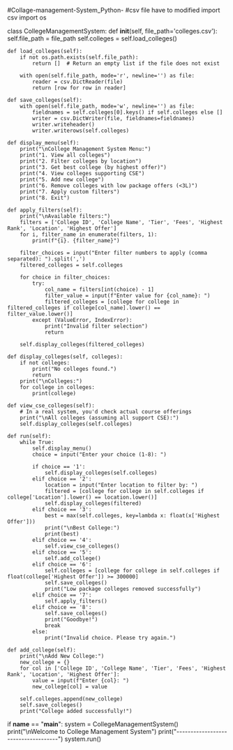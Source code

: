 #Collage-management-System_Python-
#csv file have to modified 
import csv
import os

class CollegeManagementSystem:
    def __init__(self, file_path='colleges.csv'):
        self.file_path = file_path
        self.colleges = self.load_colleges()

    def load_colleges(self):
        if not os.path.exists(self.file_path):
            return []  # Return an empty list if the file does not exist

        with open(self.file_path, mode='r', newline='') as file:
            reader = csv.DictReader(file)
            return [row for row in reader]

    def save_colleges(self):
        with open(self.file_path, mode='w', newline='') as file:
            fieldnames = self.colleges[0].keys() if self.colleges else []
            writer = csv.DictWriter(file, fieldnames=fieldnames)
            writer.writeheader()
            writer.writerows(self.colleges)

    def display_menu(self):
        print("\nCollege Management System Menu:")
        print("1. View all colleges")
        print("2. Filter colleges by location")
        print("3. Get best college (by highest offer)")
        print("4. View colleges supporting CSE")
        print("5. Add new college")
        print("6. Remove colleges with low package offers (<3L)")
        print("7. Apply custom filters")
        print("8. Exit")

    def apply_filters(self):
        print("\nAvailable filters:")
        filters = ['College ID', 'College Name', 'Tier', 'Fees', 'Highest Rank', 'Location', 'Highest Offer']
        for i, filter_name in enumerate(filters, 1):
            print(f"{i}. {filter_name}")

        filter_choices = input("Enter filter numbers to apply (comma separated): ").split(',')
        filtered_colleges = self.colleges

        for choice in filter_choices:
            try:
                col_name = filters[int(choice) - 1]
                filter_value = input(f"Enter value for {col_name}: ")
                filtered_colleges = [college for college in filtered_colleges if college[col_name].lower() == filter_value.lower()]
            except (ValueError, IndexError):
                print("Invalid filter selection")
                return

        self.display_colleges(filtered_colleges)

    def display_colleges(self, colleges):
        if not colleges:
            print("No colleges found.")
            return
        print("\nColleges:")
        for college in colleges:
            print(college)

    def view_cse_colleges(self):
        # In a real system, you'd check actual course offerings
        print("\nAll colleges (assuming all support CSE):")
        self.display_colleges(self.colleges)

    def run(self):
        while True:
            self.display_menu()
            choice = input("Enter your choice (1-8): ")

            if choice == '1':
                self.display_colleges(self.colleges)
            elif choice == '2':
                location = input("Enter location to filter by: ")
                filtered = [college for college in self.colleges if college['Location'].lower() == location.lower()]
                self.display_colleges(filtered)
            elif choice == '3':
                best = max(self.colleges, key=lambda x: float(x['Highest Offer']))
                print("\nBest College:")
                print(best)
            elif choice == '4':
                self.view_cse_colleges()
            elif choice == '5':
                self.add_college()
            elif choice == '6':
                self.colleges = [college for college in self.colleges if float(college['Highest Offer']) >= 300000]
                self.save_colleges()
                print("Low package colleges removed successfully")
            elif choice == '7':
                self.apply_filters()
            elif choice == '8':
                self.save_colleges()
                print("Goodbye!")
                break
            else:
                print("Invalid choice. Please try again.")

    def add_college(self):
        print("\nAdd New College:")
        new_college = {}
        for col in ['College ID', 'College Name', 'Tier', 'Fees', 'Highest Rank', 'Location', 'Highest Offer']:
            value = input(f"Enter {col}: ")
            new_college[col] = value
        
        self.colleges.append(new_college)
        self.save_colleges()
        print("College added successfully!")

if __name__ == "__main__":
    system = CollegeManagementSystem()
    print("\nWelcome to College Management System")
    print("------------------------------------")
    system.run()
    
